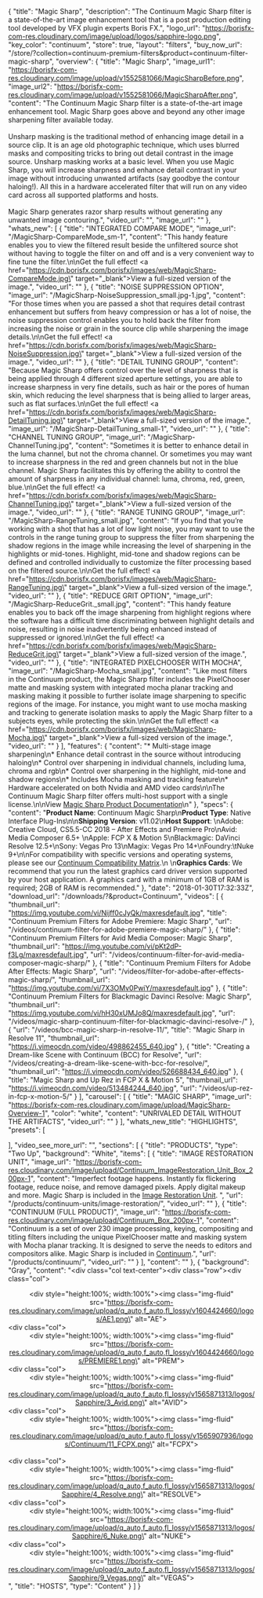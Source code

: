 {
  "title": "Magic Sharp",
  "description": "The Continuum Magic Sharp filter is a state-of-the-art image enhancement tool that is a post production editing tool developed by VFX plugin experts Boris FX.",
  "logo_url": "https://borisfx-com-res.cloudinary.com/image/upload/logos/sapphire-logo.png",
  "key_color": "continuum",
      "store": true,
  "layout": "filters",
  "buy_now_url": "/store/?collection=continuum-premium-filters&product=continuum-filter-magic-sharp",
  "overview": {
    "title": "Magic Sharp",
    "image_url1": "https://borisfx-com-res.cloudinary.com/image/upload/v1552581066/MagicSharpBefore.png",
    "image_url2": "https://borisfx-com-res.cloudinary.com/image/upload/v1552581066/MagicSharpAfter.png",
    "content": "The Continuum Magic Sharp filter is a state-of-the-art image enhancement tool. Magic Sharp goes above and beyond any other image sharpening filter available today. <br><br>Unsharp masking is the traditional method of enhancing image detail in a source clip. It is an age old photographic technique, which uses blurred masks and compositing tricks to bring out detail contrast in the image source. Unsharp masking works at a basic level. When you use Magic Sharp, you will increase sharpness and enhance detail contrast in your image without introducing unwanted artifacts (say goodbye the contour haloing!). All this in a hardware accelerated filter that will run on any video card across all supported platforms and hosts.<br><br>Magic Sharp generates razor sharp results without generating any unwanted image contouring.",
    "video_url": "",
    "image_url": ""
  },
  "whats_new": [
    {
      "title": "INTEGRATED COMPARE MODE",
      "image_url": "/MagicSharp-CompareMode_sm-1",
      "content": "This handy feature enables you to view the filtered result beside the unfiltered source shot without having to toggle the filter on and off and is a very convenient way to fine tune the filter.\n\nGet the full effect! <a href=\"https://cdn.borisfx.com/borisfx/images/web/MagicSharp-CompareMode.jpg\" target=\"_blank\">View a full-sized version of the image</a>.",
      "video_url": ""
    },
    {
      "title": "NOISE SUPPRESSION OPTION",
      "image_url": "/MagicSharp-NoiseSuppression_small.jpg-1.jpg",
      "content": "For those times when you are passed a shot that requires detail contrast enhancement but suffers from heavy compression or has a lot of noise, the noise suppression control enables you to hold back the filter from increasing the noise or grain in the source clip while sharpening the image details.\n\nGet the full effect! <a href=\"https://cdn.borisfx.com/borisfx/images/web/MagicSharp-NoiseSuppression.jpg\" target=\"_blank\">View a full-sized version of the image</a>.",
      "video_url": ""
    },
    {
      "title": "DETAIL TUNING GROUP",
      "content": "Because Magic Sharp offers control over the level of sharpness that is being applied through 4 different sized aperture settings, you are able to increase sharpness in very fine details, such as hair or the pores of human skin, which reducing the level sharpness that is being allied to larger areas, such as flat surfaces.\n\nGet the full effect! <a href=\"https://cdn.borisfx.com/borisfx/images/web/MagicSharp-DetailTuning.jpg\" target=\"_blank\">View a full-sized version of the image</a>.",
      "image_url": "/MagicSharp-DetailTuning_small-1",
      "video_url": ""
    },
    {
      "title": "CHANNEL TUNING GROUP",
      "image_url": "/MagicSharp-ChannelTuning.jpg",
      "content": "Sometimes it is better to enhance detail in the luma channel, but not the chroma channel. Or sometimes you may want to increase sharpness in the red and green channels but not in the blue channel. Magic Sharp facilitates this by offering the ability to control the amount of sharpness in any individual channel: luma, chroma, red, green, blue.\n\nGet the full effect! <a href=\"https://cdn.borisfx.com/borisfx/images/web/MagicSharp-ChannelTuning.jpg\" target=\"_blank\">View a full-sized version of the image</a>.",
      "video_url": ""
    },
    {
      "title": "RANGE TUNING GROUP",
      "image_url": "/MagicSharp-RangeTuning_small.jpg",
      "content": "If you find that you’re working with a shot that has a lot of low light noise, you may want to use the controls in the range tuning group to suppress the filter from sharpening the shadow regions in the image while increasing the level of sharpening in the highlights or mid-tones. Highlight, mid-tone and shadow regions can be defined and controlled individually to customize the filter processing based on the filtered source.\n\nGet the full effect! <a href=\"https://cdn.borisfx.com/borisfx/images/web/MagicSharp-RangeTuning.jpg\" target=\"_blank\">View a full-sized version of the image</a>.",
      "video_url": ""
    },
    {
      "title": "REDUCE GRIT OPTION",
      "image_url": "/MagicSharp-ReduceGrit._small.jpg",
      "content": "This handy feature enables you to back off the image sharpening from highlight regions where the software has a difficult time discriminating between highlight details and noise, resulting in noise inadvertently being enhanced instead of suppressed or ignored.\n\nGet the full effect! <a href=\"https://cdn.borisfx.com/borisfx/images/web/MagicSharp-ReduceGrit.jpg\" target=\"_blank\">View a full-sized version of the image</a>.",
      "video_url": ""
    },
    {
      "title": "INTEGRATED PIXELCHOOSER WITH MOCHA",
      "image_url": "/MagicSharp-Mocha_small.jpg",
      "content": "Like most filters in the Continuum product, the Magic Sharp filter includes the PixelChooser matte and masking system with integrated mocha planar tracking and masking making it possible to further isolate image sharpening to specific regions of the image. For instance, you might want to use mocha masking and tracking to generate isolation masks to apply the Magic Sharp filter to a subjects eyes, while protecting the skin.\n\nGet the full effect! <a href=\"https://cdn.borisfx.com/borisfx/images/web/MagicSharp-Mocha.jpg\" target=\"_blank\">View a full-sized version of the image</a>.",
      "video_url": ""
    }
  ],
  "features": {
    "content": "* Multi-stage image sharpening\n* Enhance detail contrast in the source without introducing haloing\n* Control over sharpening in individual channels, including luma, chroma and rgb\n* Control over sharpening in the highlight, mid-tone and shadow regions\n* Includes Mocha masking and tracking feature\n* Hardware accelerated on both Nvidia and AMD video cards\n\nThe Continuum Magic Sharp filter offers multi-host support with a single license.\n\nView [Magic Sharp Product Documentation](https://web.borisfx.com/helpdocs/?page_id=5834)\n"
  },
  "specs": {
    "content": "**Product Name**: Continuum Magic Sharp\n**Product Type**: Native Interface Plug-Ins\n\n**Shipping Version**: v11.02\n**Host Support**: \nAdobe: Creative Cloud, CS5.5-CC 2018 – After Effects and Premiere Pro\nAvid: Media Composer 6.5+ \nApple: FCP X & Motion 5\nBlackmagic: DaVinci Resolve 12.5+\nSony: Vegas Pro 13\nMagix: Vegas Pro 14+\nFoundry:\tNuke 9+\n\nFor compatibility with specific versions and operating systems, please see our [Continuum Compatibility Matrix](/faq/continuum-specifications/).\n \n**Graphics Cards**: We recommend that you run the latest graphics card driver version supported by your host application. A graphics card with a minimum of 1GB of RAM is required; 2GB of RAM is recommended."
  },
  "date": "2018-01-30T17:32:33Z",
  "download_url": "/downloads/?&product=Continuum",
  "videos": [
    {
      "thumbnail_url": "https://img.youtube.com/vi/Nijff0cJyQk/maxresdefault.jpg",
      "title": "Continuum Premium Filters for Adobe Premiere: Magic Sharp",
      "url": "/videos/continuum-filter-for-adobe-premiere-magic-sharp/"
    },
    {
      "title": "Continuum Premium Filters for Avid Media Composer: Magic Sharp",
      "thumbnail_url": "https://img.youtube.com/vi/pKt2dP-f3Lg/maxresdefault.jpg",
      "url": "/videos/continuum-filter-for-avid-media-composer-magic-sharp/"
    },
    {
      "title": "Continuum Premium Filters for Adobe After Effects: Magic Sharp",
      "url": "/videos/filter-for-adobe-after-effects-magic-sharp/",
      "thumbnail_url": "https://img.youtube.com/vi/7X3OMv0PwiY/maxresdefault.jpg"
    },
    {
      "title": "Continuum Premium Filters for Blackmagic Davinci Resolve: Magic Sharp",
      "thumbnail_url": "https://img.youtube.com/vi/hH30xUMJo8Q/maxresdefault.jpg",
      "url": "/videos/magic-sharp-continuum-filter-for-blackmagic-davinci-resolve-/"
    },
    {
      "url": "/videos/bcc-magic-sharp-in-resolve-11/",
      "title": "Magic Sharp in Resolve 11",
      "thumbnail_url": "https://i.vimeocdn.com/video/498862455_640.jpg"
    },
    {
      "title": "Creating a Dream-like Scene with Continuum (BCC) for Resolve",
      "url": "/videos/creating-a-dream-like-scene-with-bcc-for-resolve/",
      "thumbnail_url": "https://i.vimeocdn.com/video/526688434_640.jpg"
    },
    {
      "title": "Magic Sharp and Up Rez in FCP X & Motion 5",
      "thumbnail_url": "https://i.vimeocdn.com/video/513484244_640.jpg",
      "url": "/videos/up-rez-in-fcp-x-motion-5/"
    }
  ],
  "carousel": [
    {
      "title": "MAGIC SHARP",
      "image_url": "https://borisfx-com-res.cloudinary.com/image/upload/MagicSharp-Overview-1",
      "color": "white",
      "content": "UNRIVALED DETAIL WITHOUT THE ARTIFACTS",
      "video_url": ""
    }
  ],
  "whats_new_title": "HIGHLIGHTS",
  "presets": [

  ],
  "video_see_more_url": "",
  "sections": [
    {
      "title": "PRODUCTS",
      "type": "Two Up",
      "background": "White",
      "items": [
        {
          "title": "IMAGE RESTORATION UNIT",
          "image_url": "https://borisfx-com-res.cloudinary.com/image/upload/Continuum_ImageRestoration_Unit_Box_200px-1",
          "content": "Imperfect footage happens. Instantly fix flickering footage, reduce noise, and remove damaged pixels. Apply digital makeup and more. Magic Sharp is included in the [Image Restoration Unit](/products/continuum-units/image-restoration/). ",
          "url": "/products/continuum-units/image-restoration/",
          "video_url": ""
        },
        {
          "title": "CONTINUUM (FULL PRODUCT)",
          "image_url": "https://borisfx-com-res.cloudinary.com/image/upload/Continuum_Box_200px-1",
          "content": "Continuum is a set of over 230 image processing, keying, compositing and titling filters including the unique PixelChooser matte and masking system with Mocha planar tracking. It is designed to serve the needs to editors and compositors alike. Magic Sharp is included in [Continuum](/products/continuum/).",
          "url": "/products/continuum/",
          "video_url": ""
        }
      ],
      "content": ""
    },
	{
      "background": "Gray",
      "content": "<div class=\"col text-center\"><div class=\"row\"><div class=\"col\"><span><center><div style=\"height:100%; width:100%\"><img class=\"img-fluid\" src=\"https://borisfx-com-res.cloudinary.com/image/upload/q_auto,f_auto,fl_lossy/v1604424660/logos/AE1.png\" alt=\"AE\"></div></center></div><div class=\"col\"><center><div style=\"height:100%; width:100%\"><img class=\"img-fluid\" src=\"https://borisfx-com-res.cloudinary.com/image/upload/q_auto,f_auto,fl_lossy/v1604424660/logos/PREMIERE1.png\" alt=\"PREM\"></div></center></span></div><div class=\"col\"><center><div style=\"height:100%; width:100%\"><img class=\"img-fluid\" src=\"https://borisfx-com-res.cloudinary.com/image/upload/q_auto,f_auto,fl_lossy/v1565871313/logos/Sapphire/3_Avid.png\" alt=\"AVID\"></div></center></div><div class=\"col\"><center><div style=\"height:100%; width:100%\"><img class=\"img-fluid\" src=\"https://borisfx-com-res.cloudinary.com/image/upload/q_auto,f_auto,fl_lossy/v1565907936/logos/Continuum/11_FCPX.png\" alt=\"FCPX\"></div></center></div><br><div class=\"col\"><center><div style=\"height:100%; width:100%\"><img class=\"img-fluid\" src=\"https://borisfx-com-res.cloudinary.com/image/upload/q_auto,f_auto,fl_lossy/v1565871313/logos/Sapphire/4_Resolve.png\" alt=\"RESOLVE\"></div></center></div><div class=\"col\"><center><div style=\"height:100%; width:100%\"><img class=\"img-fluid\" src=\"https://borisfx-com-res.cloudinary.com/image/upload/q_auto,f_auto,fl_lossy/v1565871313/logos/Sapphire/6_Nuke.png\" alt=\"NUKE\"></div></center></div><div class=\"col\"><center><div style=\"height:100%; width:100%\"><img class=\"img-fluid\" src=\"https://borisfx-com-res.cloudinary.com/image/upload/q_auto,f_auto,fl_lossy/v1565871313/logos/Sapphire/9_Vegas.png\" alt=\"VEGAS\"></div></center></div></div></div>",
	  "title": "HOSTS",
      "type": "Content"
    }
  ]
}
